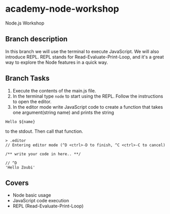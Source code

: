 # academy-node-workshop

Node.js Workshop

## Branch description

In this branch we will use the terminal to execute JavaScript.
We will also introduce REPL. REPL stands for Read-Evaluate-Print-Loop, and it's a great way to explore
the Node features in a quick way.

## Branch Tasks

1. Execute the contents of the main.js file.
2. In the terminal type ```node``` to start using the REPL. Follow the instructions to open the editor.
3. In the editor mode write JavaScript code to create a function that takes one argument(string name) and prints the string 

````Hello ${name} ````

to the stdout. Then call that function.

```
> .editor
// Entering editor mode (^D <ctrl>-D to finish, ^C <ctrl>-C to cancel)

/** write your code in here.. **/

// ^D
'Hello Zoubi'
```

## Covers

- Node basic usage
- JavaScript code execution
- REPL (Read-Evaluate-Print-Loop)
